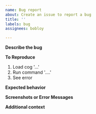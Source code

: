 ```yaml
---
name: Bug report
about: Create an issue to report a bug
title: ''
labels: bug
assignees: bobloy

---
```


**Describe the bug**
<!--A clear and concise description of what the bug is.-->

**To Reproduce**
<!--Steps to reproduce the behavior:-->
1. Load cog '...'
2. Run command '....'
3. See error

**Expected behavior**
<!--A clear and concise description of what you expected to happen.-->

**Screenshots or Error Messages**
<!--If applicable, add screenshots to help explain your problem.-->

**Additional context**
<!--Add any other context about the problem here.-->
